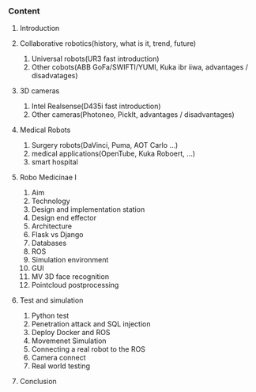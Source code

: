 ### Content

1) Introduction
2) Collaborative robotics(history, what is it, trend, future)
    1) Universal robots(UR3 fast introduction)
    2) Other cobots(ABB GoFa/SWIFTI/YUMI, Kuka ibr iiwa, advantages / disadvatages)

3) 3D cameras
    1) Intel Realsense(D435i fast introduction)
    2) Other cameras(Photoneo, PickIt, advantages / disadvantages)

4) Medical Robots
    1) Surgery robots(DaVinci, Puma, AOT Carlo ...)
    2) medical applications(OpenTube, Kuka Roboert, ...) 
    3) smart hospital

5) Robo Medicinae I
    1) Aim
    2) Technology
    3) Design and implementation station
    4) Design end effector
    5) Architecture
    6) Flask vs Django
    7) Databases
    8) ROS
    9) Simulation environment
    10) GUI
    11) MV 3D face recognition
    12) Pointcloud postprocessing

6) Test and simulation
    1) Python test
    2) Penetration attack and SQL injection
    3) Deploy Docker and ROS
    4) Movemenet Simulation
    5) Connecting a real robot to the ROS
    6) Camera connect
    7) Real world testing

7) Conclusion
